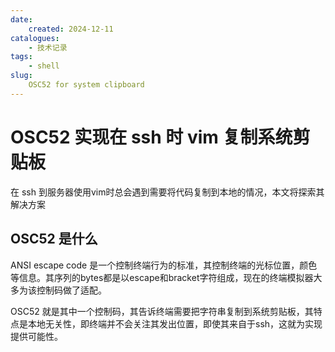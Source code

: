 ```yaml
---
date:
    created: 2024-12-11
catalogues:
    - 技术记录
tags:
    - shell
slug:
    OSC52 for system clipboard
---
```


# OSC52 实现在 ssh 时 vim 复制系统剪贴板

在 ssh 到服务器使用vim时总会遇到需要将代码复制到本地的情况，本文将探索其解决方案

<!-- more -->

## OSC52 是什么

ANSI escape code 是一个控制终端行为的标准，其控制终端的光标位置，颜色等信息。其序列的bytes都是以escape和bracket字符组成，现在的终端模拟器大多为该控制码做了适配。

OSC52 就是其中一个控制码，其告诉终端需要把字符串复制到系统剪贴板，其特点是本地无关性，即终端并不会关注其发出位置，即使其来自于ssh，这就为实现提供可能性。

